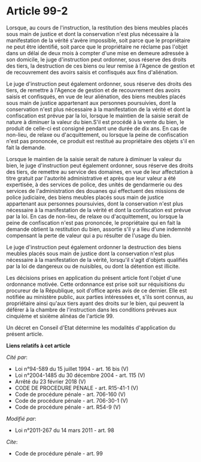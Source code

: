 # Article 99-2

Lorsque, au cours de l'instruction, la restitution des biens meubles placés sous main de justice et dont la conservation
n'est plus nécessaire à la manifestation de la vérité s'avère impossible, soit parce que le propriétaire ne peut être
identifié, soit parce que le propriétaire ne réclame pas l'objet dans un délai de deux mois à compter d'une mise en demeure
adressée à son domicile, le juge d'instruction peut ordonner, sous réserve des droits des tiers, la destruction de ces biens
ou leur remise à l'Agence de gestion et de recouvrement des avoirs saisis et confisqués aux fins d'aliénation. 

Le juge d'instruction peut également ordonner, sous réserve des droits des tiers, de remettre à l'Agence de gestion et de
recouvrement des avoirs saisis et confisqués, en vue de leur aliénation, des biens meubles placés sous main de justice
appartenant aux personnes poursuivies, dont la conservation n'est plus nécessaire à la manifestation de la vérité et dont la
confiscation est prévue par la loi, lorsque le maintien de la saisie serait de nature à diminuer la valeur du bien.S'il est
procédé à la vente du bien, le produit de celle-ci est consigné pendant une durée de dix ans. En cas de non-lieu, de relaxe
ou d'acquittement, ou lorsque la peine de confiscation n'est pas prononcée, ce produit est restitué au propriétaire des
objets s'il en fait la demande. 

Lorsque le maintien de la saisie serait de nature à diminuer la valeur du bien, le juge d'instruction peut également
ordonner, sous réserve des droits des tiers, de remettre au service des domaines, en vue de leur affectation à titre gratuit
par l'autorité administrative et après que leur valeur a été expertisée, à des services de police, des unités de gendarmerie
ou des services de l'administration des douanes qui effectuent des missions de police judiciaire, des biens meubles placés
sous main de justice appartenant aux personnes poursuivies, dont la conservation n'est plus nécessaire à la manifestation de
la vérité et dont la confiscation est prévue par la loi. En cas de non-lieu, de relaxe ou d'acquittement, ou lorsque la peine
de confiscation n'est pas prononcée, le propriétaire qui en fait la demande obtient la restitution du bien, assortie s'il y a
lieu d'une indemnité compensant la perte de valeur qui a pu résulter de l'usage du bien.

Le juge d'instruction peut également ordonner la destruction des biens meubles placés sous main de justice dont la
conservation n'est plus nécessaire à la manifestation de la vérité, lorsqu'il s'agit d'objets qualifiés par la loi de
dangereux ou de nuisibles, ou dont la détention est illicite. 

Les décisions prises en application du présent article font l'objet d'une ordonnance motivée. Cette ordonnance est prise soit
sur réquisitions du procureur de la République, soit d'office après avis de ce dernier. Elle est notifiée au ministère
public, aux parties intéressées et, s'ils sont connus, au propriétaire ainsi qu'aux tiers ayant des droits sur le bien, qui
peuvent la déférer à la chambre de l'instruction dans les conditions prévues aux cinquième et sixième alinéas de l'article
99. 

Un décret en Conseil d'Etat détermine les modalités d'application du présent article.

**Liens relatifs à cet article**

_Cité par_:

  - Loi n°94-589 du 15 juillet 1994 - art. 16 bis (V)
  - Loi n°2004-1485 du 30 décembre 2004 - art. 115 (V)
  - Arrêté du 23 février 2018 (V)
  - CODE DE PROCEDURE PENALE - art. R15-41-1 (V)
  - Code de procédure pénale - art. 706-160 (V)
  - Code de procédure pénale - art. 706-30-1 (V)
  - Code de procédure pénale - art. R54-9 (V)

_Modifié par_:

  - Loi n°2011-267 du 14 mars 2011 - art. 98

_Cite_:

  - Code de procédure pénale - art. 99
